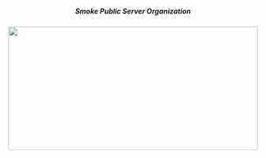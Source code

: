 ##### <div align="center">Smoke Public Server Organization</div>  

<div align="center">
<img src="https://cdn.discordapp.com/attachments/865598508924796978/1083950137954533436/smoke_banner_2.gif" align="center" width="100%" height="250" />
</div><br/>
